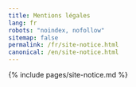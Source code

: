 ```yaml
---
title: Mentions légales
lang: fr
robots: "noindex, nofollow"
sitemap: false
permalink: /fr/site-notice.html
canonical: /en/site-notice.html
---
```


{% include pages/site-notice.md %}
